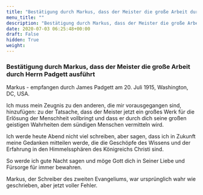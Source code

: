 ```yaml
---
title: "Bestätigung durch Markus, dass der Meister die große Arbeit durch Herrn Padgett ausführt"
menu_title: ""
description: "Bestätigung durch Markus, dass der Meister die große Arbeit durch Herrn Padgett ausführt"
date: 2020-07-03 06:25:48+00:00
draft: False
hidden: True
weight:
---
```

### Bestätigung durch Markus, dass der Meister die große Arbeit durch Herrn Padgett ausführt

Markus - empfangen durch James Padgett am 20. Juli 1915, Washington, DC, USA.

Ich muss mein Zeugnis zu den anderen, die mir vorausgegangen sind, hinzufügen:  zu der Tatsache, dass der Meister jetzt ein großes Werk für die Erlösung der Menschheit vollbringt und dass er durch dich seine großen geistigen Wahrheiten dem sündigen Menschen vermitteln wird.

Ich werde heute Abend nicht viel schreiben, aber sagen, dass ich in Zukunft meine Gedanken mitteilen werde, die die Geschöpfe des Wissens und der Erfahrung in den Himmelssphären des Königreichs Christi sind.

So werde ich gute Nacht sagen und möge Gott dich in Seiner Liebe und Fürsorge für immer bewahren.

Markus, der Schreiber des zweiten Evangeliums, war ursprünglich wahr wie geschrieben, aber jetzt voller Fehler.
